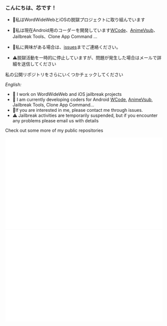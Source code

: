 ### こんにちは、芯です！　

- 🏃私はWordWideWebとiOSの脱獄プロジェクトに取り組んでいます

- 🌱私は現在Android用のコーダーを開発しています[WCode](https://github.com/wcode)、[AnimeVsub](https://github.com/anime-vsub)、Jailbreak Tools、Clone App Command ...

- 💬私に興味がある場合は、[issues](https://github.com/tachibana-shin/tachibana-shin/issues/new?template=ama-template.md&title=Koniichiwa%20Shin%20Tachibana)までご連絡ください。

- ⚠脱獄活動を一時的に停止していますが、問題が発生した場合はメールで詳細を送信してください

私の公開リポジトリをさらにいくつかチェックしてください

*English:*
- 🏃 I work on WordWideWeb and iOS jailbreak projects
- 🌱 I am currently developing coders for Android [WCode](https://github.com/wcode), [AnimeVsub](https://github.com/anime-vsub), Jailbreak Tools, Clone App Command...
- 💬If you are interested in me, please contact me through issues.
- ⚠ Jailbreak activities are temporarily suspended, but if you encounter any problems please email us with details

Check out some more of my public repositories

![status](https://github.com/tachibana-shin/github-stats/blob/master/generated/overview.svg#gh-dark-mode-only)
![languages-all](https://github.com/tachibana-shin/github-stats/blob/master/generated/languages.svg#gh-dark-mode-only)
<!-- ![stats](https://github-readme-stats.vercel.app/api?username=tachibana-shin&show_icons=true&theme=highcontrast&hide_border=true) -->
<!-- ![languages](https://github-readme-stats.vercel.app/api/top-langs/?username=tachibana-shin&layout=compact&theme=highcontrast&hide_border=true) -->
<!-- ![top](https://github-profile-summary-cards.vercel.app/api/cards/profile-details?username=tachibana-shin&theme=radical) -->
<!-- ![rank](https://github-readme-streak-stats.herokuapp.com/?user=tachibana-shin&theme=yellowdark&hide_border=true)
![activity](https://activity-graph.herokuapp.com/graph?username=tachibana-shin&bg_color=000000&color=D9D9D9&line=FCFF00&point=FFFFFF&hide_border=true) -->
<!-- ![trophy](https://github-profile-trophy.vercel.app/?username=tachibana-shin&row=2&column=3&theme=dark_lover) -->


